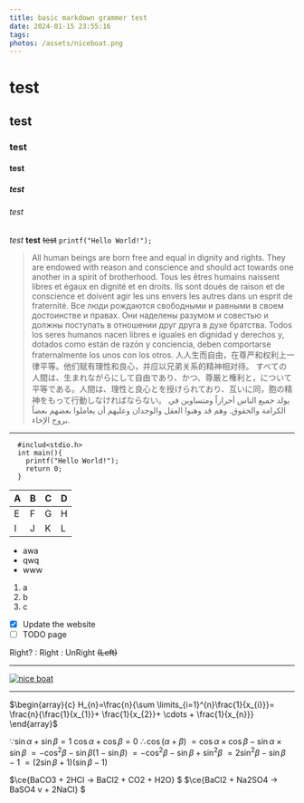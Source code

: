 ```yaml
---
title: basic markdown grammer test
date: 2024-01-15 23:55:16
tags:
photos: /assets/niceboat.png
---
```


# test
## test
### test
#### test
##### test
###### test
*test*
**test**
~~test~~
`printf("Hello World!");`
>All human beings are born free and equal in dignity and rights. They are endowed with reason and conscience and should act towards one another in a spirit of brotherhood.
>Tous les êtres humains naissent libres et égaux en dignité et en droits. Ils sont doués de raison et de conscience et doivent agir les uns envers les autres dans un esprit de fraternité.
>Все люди рождаются свободными и равными в своем достоинстве и правах. Они наделены разумом и совестью и должны поступать в отношении друг друга в духе братства.
>Todos los seres humanos nacen libres e iguales en dignidad y derechos y, dotados como están de razón y conciencia, deben comportarse fraternalmente los unos con los otros.
>人人生而自由，在尊严和权利上一律平等。他们赋有理性和良心，并应以兄弟关系的精神相对待。
>すべての人間は、生まれながらにして自由であり、かつ、尊厳と権利と，について平等である。人間は、理性と良心とを授けられており、互いに同，胞の精神をもって行動しなければならない。
>يولد جميع الناس أحراراً ومتساوين في الكرامة والحقوق. وهم قد وهبوا العقل والوجدان وعليهم أن يعاملوا بعضهم بعضاً بروح الإخاء.

---

```
  #includ<stdio.h>
  int main(){
    printf("Hello World!");
    return 0;
  } 
```

| A | B | C | D |
| - | - | - | - |
| E | F | G | H |
| I | J | K | L |

- awa
- qwq
- www
  
1. a
2. b
3. c

- [x] Update the website
- [ ] TODO page

Right?
: Right
: UnRight ~~(Left)~~

---

[![nice boat](/assets/niceboat.png)](https://www.bilibili.com/video/BV1BD4y197Je/?t=278)

---

$\begin{array}{c} 
  H_{n}=\frac{n}{\sum \limits_{i=1}^{n}\frac{1}{x_{i}}}= \frac{n}{\frac{1}{x_{1}}+ \frac{1}{x_{2}}+ \cdots + \frac{1}{x_{n}}}  
\end{array}$

$\because \sin \alpha + \sin \beta = 1$
$\cos \alpha + \cos \beta = 0$
$\therefore \cos(\alpha+\beta)$
$= \cos \alpha \times \cos \beta - \sin \alpha \times \sin \beta$
$= -\cos^{2}{\beta} - \sin{\beta}(1 - \sin{\beta})$
$= -\cos^{2}{\beta} - \sin{\beta} + \sin^{2}{\beta}$
$= 2\sin^{2}{\beta} - \sin{\beta}-1$
$= (2\sin{\beta} + 1)(\sin{\beta} - 1)$

$\ce{BaCO3 + 2HCl -> BaCl2 + CO2 + H2O} $
$\ce{BaCl2 + Na2SO4 -> BaSO4 v + 2NaCl} $